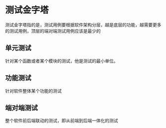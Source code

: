 # 测试金字塔

测试金字塔指的是，测试用例要根据软件架构分层，越是底层的功能，越需要更多的测试用例，顶层的端对端测试用例应该是最少的

## 单元测试

针对某个函数或者某个模块的测试，他是测试的最小单位。

## 功能测试

针对软件整体某个功能的测试

## 端对端测试

整个软件前后端联动的测试，即从前端到后端一体化的测试
